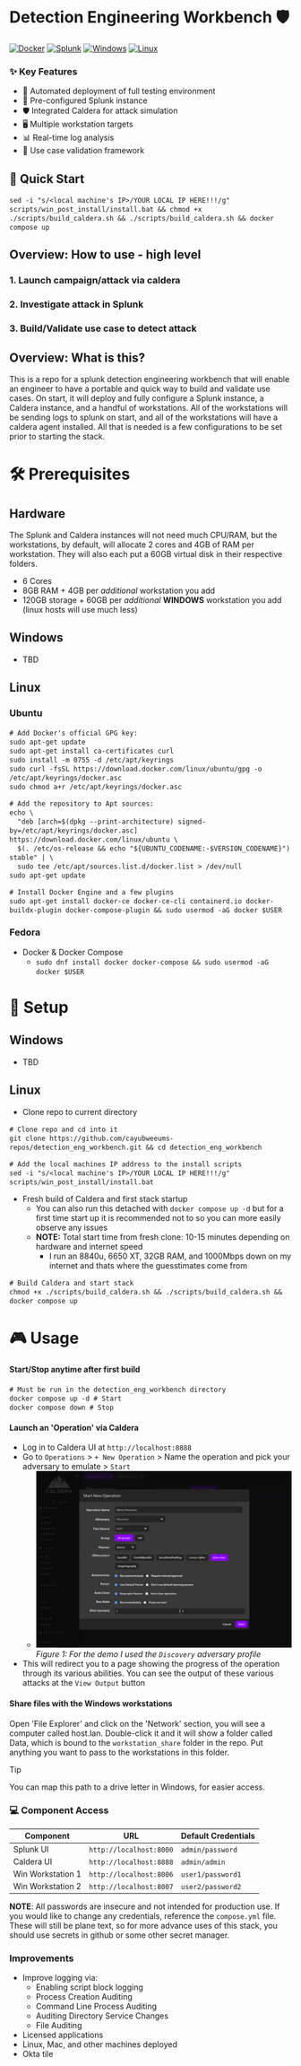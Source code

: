 # Detection Engineering Workbench 🛡️
[![Docker](https://img.shields.io/badge/docker-%230db7ed.svg?style=for-the-badge&logo=docker&logoColor=white)]()
[![Splunk](https://img.shields.io/badge/splunk-%23000000.svg?style=for-the-badge&logo=splunk&logoColor=white)]()
[![Windows](https://img.shields.io/badge/Windows-0078D6?style=for-the-badge&logo=windows&logoColor=white)]()
[![Linux](https://img.shields.io/badge/Linux-FCC624?style=for-the-badge&logo=linux&logoColor=black)]()

### ✨ Key Features
- 🔄 Automated deployment of full testing environment
- 🎯 Pre-configured Splunk instance
- 🛡️ Integrated Caldera for attack simulation
- 🖥️ Multiple workstation targets
- 📊 Real-time log analysis
- 🧪 Use case validation framework

## 🚀 Quick Start
```shell
sed -i "s/<local machine's IP>/YOUR LOCAL IP HERE!!!/g" scripts/win_post_install/install.bat && chmod +x ./scripts/build_caldera.sh && ./scripts/build_caldera.sh && docker compose up
```
## Overview: How to use - high level
### 1. Launch campaign/attack via caldera
### 2. Investigate attack in Splunk
### 3. Build/Validate use case to detect attack

## Overview: What is this?
This is a repo for a splunk detection engineering workbench that will enable an engineer to have a portable and quick way to build and validate use cases. On start, it will deploy and fully configure a Splunk instance, a Caldera instance, and a handful of workstations. All of the workstations will be sending logs to splunk on start, and all of the workstations will have a caldera agent installed. All that is needed is a few configurations to be set prior to starting the stack.

# 🛠️ Prerequisites

## Hardware
The Splunk and Caldera instances will not need much CPU/RAM, but the workstations, by default, will allocate 2 cores and 4GB of RAM per workstation. They will also each put a 60GB virtual disk in their respective folders.
- 6 Cores
- 8GB RAM + 4GB per *additional* workstation you add
- 120GB storage + 60GB per *additional* **WINDOWS** workstation you add (linux hosts will use much less)

## Windows
- TBD
## Linux
### Ubuntu
```shell
# Add Docker's official GPG key:
sudo apt-get update
sudo apt-get install ca-certificates curl
sudo install -m 0755 -d /etc/apt/keyrings
sudo curl -fsSL https://download.docker.com/linux/ubuntu/gpg -o /etc/apt/keyrings/docker.asc
sudo chmod a+r /etc/apt/keyrings/docker.asc
```
```shell
# Add the repository to Apt sources:
echo \
  "deb [arch=$(dpkg --print-architecture) signed-by=/etc/apt/keyrings/docker.asc] https://download.docker.com/linux/ubuntu \
  $(. /etc/os-release && echo "${UBUNTU_CODENAME:-$VERSION_CODENAME}") stable" | \
  sudo tee /etc/apt/sources.list.d/docker.list > /dev/null
sudo apt-get update
```
```shell
# Install Docker Engine and a few plugins
sudo apt-get install docker-ce docker-ce-cli containerd.io docker-buildx-plugin docker-compose-plugin && sudo usermod -aG docker $USER
```
### Fedora
- Docker & Docker Compose
    - `sudo dnf install docker docker-compose && sudo usermod -aG docker $USER`

# 🔧 Setup
## Windows
- TBD
## Linux
- Clone repo to current directory
```shell
# Clone repo and cd into it
git clone https://github.com/cayubweeums-repos/detection_eng_workbench.git && cd detection_eng_workbench
```
```shell
# Add the local machines IP address to the install scripts
sed -i "s/<local machine's IP>/YOUR LOCAL IP HERE!!!/g" scripts/win_post_install/install.bat
```
- Fresh build of Caldera and first stack startup
    - You can also run this detached with `docker compose up -d` but for a first time start up it is recommended not to so you can more easily observe any issues
    - **NOTE:** Total start time from fresh clone: 10-15 minutes depending on hardware and internet speed
        - I run an 8840u, 6650 XT, 32GB RAM, and 1000Mbps down on my internet and thats where the guesstimates come from
```shell
# Build Caldera and start stack
chmod +x ./scripts/build_caldera.sh && ./scripts/build_caldera.sh && docker compose up
```

# 🎮 Usage
#### Start/Stop anytime after first build
```shell
# Must be run in the detection_eng_workbench directory
docker compose up -d # Start
docker compose down # Stop
```

#### Launch an 'Operation' via Caldera
- Log in to Caldera UI at `http://localhost:8888`
- Go to `Operations` > `+ New Operation` > Name the operation and pick your adversary to emulate > `Start`
    - ![Creating a Caldera Operation](docs/assests/creating_an_operation.png)
    *Figure 1: For the demo I used the `Discovery` adversary profile*
- This will redirect you to a page showing the progress of the operation through its various abilities. You can see the output of these various attacks at the `View Output` button

#### Share files with the Windows workstations
Open 'File Explorer' and click on the 'Network' section, you will see a computer called host.lan. Double-click it and it will show a folder called Data, which is bound to the `workstation_share` folder in the repo. Put anything you want to pass to the workstations in this folder.

> [!TIP]
> You can map this path to a drive letter in Windows, for easier access.


### 💻 Component Access
| Component | URL | Default Credentials |
|-----------|-----|-------------------|
| Splunk UI | `http://localhost:8000` | `admin/password` |
| Caldera UI | `http://localhost:8888` | `admin/admin` |
| Win Workstation 1 | `http://localhost:8006` | `user1/password1` |
| Win Workstation 2 | `http://localhost:8007` | `user2/password2` |

**NOTE**: All passwords are insecure and not intended for production use. If you would like to change any credentials, reference the `compose.yml` file. These will still be plane text, so for more advance uses of this stack, you should use secrets in github or some other secret manager.

### Improvements
- Improve logging via:
  - Enabling script block logging
  - Process Creation Auditing
  - Command Line Process Auditing
  - Auditing Directory Service Changes
  - File Auditing
- Licensed applications
- Linux, Mac, and other machines deployed
- Okta tile
